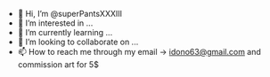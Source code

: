 - 👋 Hi, I’m @superPantsXXXIII
- 👀 I’m interested in ...
- 🌱 I’m currently learning ...
- 💞️ I’m looking to collaborate on ...
- 📫 How to reach me through my email -> idono63@gmail.com and commission art for 5$  

<!---
superPantsXXXIII/superPantsXXXIII is a ✨ special ✨ repository because its `README.md` (this file) appears on your GitHub profile.
You can click the Preview link to take a look at your changes.
--->
